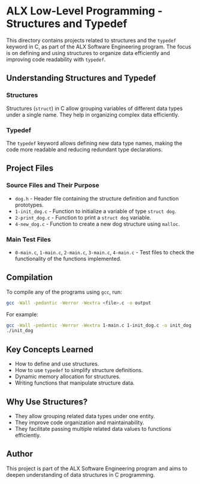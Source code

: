 # ALX Low-Level Programming - Structures and Typedef

This directory contains projects related to structures and the `typedef` keyword in C, as part of the ALX Software Engineering program. The focus is on defining and using structures to organize data efficiently and improving code readability with `typedef`.

## Understanding Structures and Typedef

### Structures
Structures (`struct`) in C allow grouping variables of different data types under a single name. They help in organizing complex data efficiently.

### Typedef
The `typedef` keyword allows defining new data type names, making the code more readable and reducing redundant type declarations.

## Project Files

### Source Files and Their Purpose
- `dog.h` - Header file containing the structure definition and function prototypes.
- `1-init_dog.c` - Function to initialize a variable of type `struct dog`.
- `2-print_dog.c` - Function to print a `struct dog` variable.
- `4-new_dog.c` - Function to create a new dog structure using `malloc`.

### Main Test Files
- `0-main.c`, `1-main.c`, `2-main.c`, `3-main.c`, `4-main.c` - Test files to check the functionality of the functions implemented.

## Compilation
To compile any of the programs using `gcc`, run:

```sh
gcc -Wall -pedantic -Werror -Wextra <file>.c -o output
```

For example:

```sh
gcc -Wall -pedantic -Werror -Wextra 1-main.c 1-init_dog.c -o init_dog
./init_dog
```

## Key Concepts Learned
- How to define and use structures.
- How to use `typedef` to simplify structure definitions.
- Dynamic memory allocation for structures.
- Writing functions that manipulate structure data.

## Why Use Structures?
- They allow grouping related data types under one entity.
- They improve code organization and maintainability.
- They facilitate passing multiple related data values to functions efficiently.

## Author
This project is part of the ALX Software Engineering program and aims to deepen understanding of data structures in C programming.
